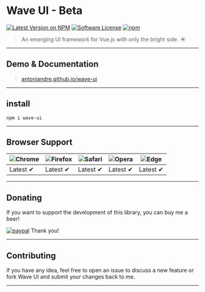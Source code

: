 # Wave UI - Beta

[![Latest Version on NPM](https://img.shields.io/npm/v/wave-ui.svg)](https://npmjs.com/package/wave-ui)
[![Software License](https://img.shields.io/badge/license-MIT-brightgreen.svg)](LICENSE.md)
[![npm](https://img.shields.io/npm/dt/wave-ui.svg)](https://www.npmjs.com/package/wave-ui)
<!-- [![npm](https://img.shields.io/npm/dw/wave-ui.svg)](https://www.npmjs.com/package/wave-ui) -->

> An emerging UI framework for Vue.js with only the bright side. :sunny:

___

## Demo & Documentation
> [antoniandre.github.io/wave-ui](https://antoniandre.github.io/wave-ui)

___

## install
    npm i wave-ui

___

## Browser Support
![Chrome](https://raw.github.com/alrra/browser-logos/master/src/chrome/chrome_48x48.png) | ![Firefox](https://raw.github.com/alrra/browser-logos/master/src/firefox/firefox_48x48.png) | ![Safari](https://raw.github.com/alrra/browser-logos/master/src/safari/safari_48x48.png) | ![Opera](https://raw.github.com/alrra/browser-logos/master/src/opera/opera_48x48.png) | ![Edge](https://raw.github.com/alrra/browser-logos/master/src/edge/edge_48x48.png) |
| --- | --- | --- | --- | --- |
Latest ✔ | Latest ✔ | Latest ✔ | Latest ✔ | Latest ✔ |

___

## Donating

If you want to support the development of this library, you can buy me a beer!

[![paypal](https://www.paypalobjects.com/en_AU/i/btn/btn_donateCC_LG.gif)](https://www.paypal.me/antoniandre1)
Thank you!

___

## Contributing

If you have any idea, feel free to open an issue to discuss a new feature or fork Wave UI and submit your changes back to me.

___

<!-- ## Release Notes

[antoniandre.github.io/wave-ui/#release-notes](https://antoniandre.github.io/wave-ui/#release-notes) -->
